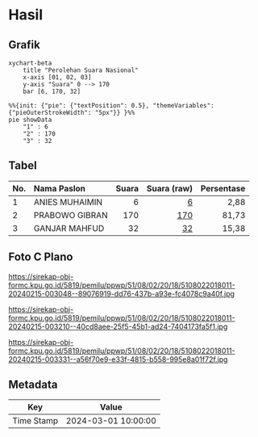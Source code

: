 # Hasil

## Grafik

```mermaid
xychart-beta
    title "Perolehan Suara Nasional"
    x-axis [01, 02, 03]
    y-axis "Suara" 0 --> 170
    bar [6, 170, 32]
```

```mermaid
%%{init: {"pie": {"textPosition": 0.5}, "themeVariables": {"pieOuterStrokeWidth": "5px"}} }%%
pie showData
    "1" : 6
    "2" : 170
    "3" : 32
```

## Tabel

| No. | Nama Paslon    | Suara | Suara (raw) | Persentase |
|:--- |:-------------- | -----:| -----------:| ----------:|
| 1   | ANIES MUHAIMIN | 6     | [6][p-1]    | 2,88       |
| 2   | PRABOWO GIBRAN | 170   | [170][p-2]  | 81,73      |
| 3   | GANJAR MAHFUD  | 32    | [32][p-3]   | 15,38      |


[p-1]: https://github.com/gigit-pemilu/pemilu-2024/blob/main/pilpres/hitung-suara/sub/51-bali/sub/08-buleleng/sub/02-seririt/sub/2018-pangkungparuk/sub/011-tps/sub/paslon-1.txt
[p-2]: https://github.com/gigit-pemilu/pemilu-2024/blob/main/pilpres/hitung-suara/sub/51-bali/sub/08-buleleng/sub/02-seririt/sub/2018-pangkungparuk/sub/011-tps/sub/paslon-2.txt
[p-3]: https://github.com/gigit-pemilu/pemilu-2024/blob/main/pilpres/hitung-suara/sub/51-bali/sub/08-buleleng/sub/02-seririt/sub/2018-pangkungparuk/sub/011-tps/sub/paslon-3.txt

## Foto C Plano

https://sirekap-obj-formc.kpu.go.id/5819/pemilu/ppwp/51/08/02/20/18/5108022018011-20240215-003048--89076919-dd76-437b-a93e-fc4078c9a40f.jpg

https://sirekap-obj-formc.kpu.go.id/5819/pemilu/ppwp/51/08/02/20/18/5108022018011-20240215-003210--40cd8aee-25f5-45b1-ad24-7404173fa5f1.jpg

https://sirekap-obj-formc.kpu.go.id/5819/pemilu/ppwp/51/08/02/20/18/5108022018011-20240215-003331--a56f70e9-e33f-4815-b558-995e8a01f72f.jpg


## Metadata

| Key        | Value               |
| ---------- | ------------------- |
| Time Stamp | 2024-03-01 10:00:00 |



